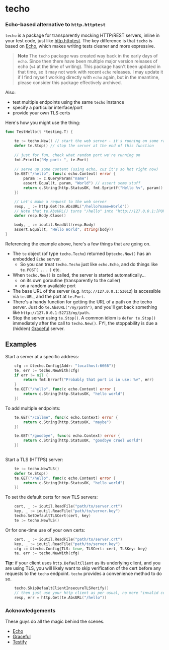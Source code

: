 # techo

### Echo-based alternative to `http.httptest`

`techo` is a package for transparently mocking HTTP/REST servers, inline in your
test code, just like [http.httptest](https://godoc.org/net/http/httptest). The key difference is that `techo` is based
on [Echo](https://github.com/labstack/echo), which makes writing tests cleaner and more expressive.

> **Note**
> The `techo` package was created way back in the early days of `echo`. Since then there have been multiple
> major version releases of echo (`v4` at the time of writing). This package hasn't been updated in that time,
> so it may not work with recent `echo` releases. I may update it if I find myself working directly with `echo` again,
> but in the meantime, please consider this package effectively archived.


Also:
- test multiple endpoints using the same `techo` instance
- specify a particular interface/port
- provide your own TLS certs

Here's how you might use the thing:

```go
func TestHello(t *testing.T) {

	te := techo.New() // start the web server - it's running on some random port now
	defer te.Stop() // stop the server at the end of this function
	
	// just for fun, check what random port we're running on
	fmt.Println("My port: ", te.Port)
	
	// serve up some content (using echo, cuz it's so hot right now)
	te.GET("/hello", func(c echo.Context) error {
		param := c.QueryParam("name")
		assert.Equal(t, param, "World") // assert some stuff
		return c.String(http.StatusOK, fmt.Sprintf("Hello %v", param))
	})

	// Let's make a request to the web server
	resp, _ := http.Get(te.AbsURL("/hello?name=World"))
	// Note that te.AbsURL() turns "/hello" into "http://127.0.0.1:[PORT]/hello"
	defer resp.Body.Close()

	body, _ := ioutil.ReadAll(resp.Body)
	assert.Equal(t, "Hello World", string(body))
}
```


Referencing the example above, here's a few things that are going on.

- The `te` object (of type `techo.Techo`) returned by`techo.New()` has an embedded `Echo` server.
    - So you can treat `techo.Techo` just like `echo.Echo`, and do things like `te.POST( ... )` etc.
- When `techo.New()` is called, the server is started automatically...
    - on its own goroutine (transparently to the caller)
    - on a random available port
- The base URL of the server (e.g. `http://127.0.0.1:53012`) is accessible via `te.URL`, and the port at `te.Port`.
- There's a handy function for getting the URL of a path on the techo server. Just do `te.AbsURL("/my/path")`, and you'll get back something like `http://127.0.0.1:52713/my/path`.
- Stop the server using `te.Stop()`. A common idiom is `defer te.Stop()` immediately after the call to `techo.New()`. FYI, the stoppability is due a (hidden) [Graceful](https://github.com/tylerb/graceful) server.


## Examples

Start a server at a specific address:

```go
	cfg := &techo.Config{Addr: "localhost:6666")}
	te, err := techo.NewWith(cfg)
	if err != nil {
		return fmt.Errorf("Probably that port is in use: %v", err)
	}
	te.GET("/hello", func(c echo.Context) error {
		return c.String(http.StatusOK, "hello world")
	})
```

To add multiple endpoints:

```go
	te.GET("/callme", func(c echo.Context) error {
		return c.String(http.StatusOK, "maybe")
	})

	te.GET("/goodbye", func(c echo.Context) error {
		return c.String(http.StatusOK, "goodbye cruel world")
	})
	
```

Start a TLS (HTTPS) server:

```go
	te := techo.NewTLS()
	defer te.Stop()
	te.GET("/hello", func(c echo.Context) error {
		return c.String(http.StatusOK, "hello world")
	})
```

To set the default certs for new TLS servers:

```go
	cert, _ := ioutil.ReadFile("path/to/server.crt")
	key, _ := ioutil.ReadFile("path/to/server.key")
	techo.SetDefaultTLSCert(cert, key)
	te := techo.NewTLS()
```

Or for one-time use of your own certs:

```go
	cert, _ := ioutil.ReadFile("path/to/server.crt")
	key, _ := ioutil.ReadFile("path/to/server.key")
	cfg := &techo.Config{TLS: true, TLSCert: cert, TLSKey: key}
	te, err := techo.NewWith(cfg)
```


**Tip:** if your client uses  `http.DefaultClient` as its underlying client, and you are
using TLS, you will likely want to skip verification of the cert before any
requests to the `techo` endpoint. `techo` provides a convenience method to do so.

```go
	techo.SkipDefaultClientInsecureTLSVerify()
	// then just use your http client as per usual, no more "invalid cert" errors
	resp, err = http.Get(te.AbsURL("/hello"))
```

### Acknowledgements

These guys do all the magic behind the scenes.

* [Echo](https://github.com/labstack/echo)
* [Graceful](https://github.com/tylerb/graceful)
* [Testify](https://github.com/stretchr/testify)
